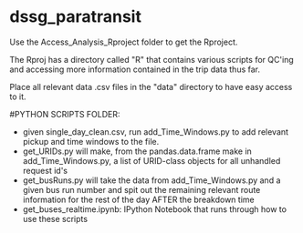 # dssg_paratransit

Use the Access_Analysis_Rproject folder to get the Rproject.

The Rproj has a directory called "R" that contains various scripts for QC'ing and accessing more information contained in the trip data thus far.

Place all relevant data .csv files in the "data" directory to have easy access to it.


#PYTHON SCRIPTS FOLDER:
- given single_day_clean.csv, run add_Time_Windows.py to add relevant pickup and time windows to the file.
- get_URIDs.py will make, from the pandas.data.frame make in add_Time_Windows.py, a list of URID-class objects for all unhandled request id's
- get_busRuns.py will take the data from add_Time_Windows.py and a given bus run number and spit out the remaining relevant route information for the rest of the day AFTER the breakdown time
- get_buses_realtime.ipynb: IPython Notebook that runs through how to use these scripts

